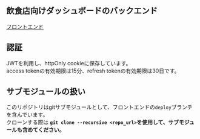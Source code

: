 ## 飲食店向けダッシュボードのバックエンド

[フロントエンド](https://github.com/Rserve-inc/business-dashboard)

## 認証

JWTを利用し、httpOnly cookieに保存しています。  
access tokenの有効期限は15分、refresh tokenの有効期限は30日です。

## サブモジュールの扱い

このリポジトリはgitサブモジュールとして、フロントエンドの`deploy`ブランチを含んでいます。  
クローンする際は **`git clone --recursive <repo_url>`を使用して、サブモジュールも含めてください。**
